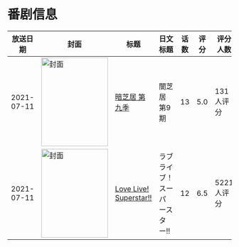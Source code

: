 # 番剧信息

|放送日期|封面|标题|日文标题|话数|评分|评分人数|
|---|---|---|---|---|---|---|
|2021-07-11|<img src="https://lain.bgm.tv/pic/cover/c/d0/d7/338201_5i4oi.jpg" alt="封面" style="width:150px;height:200px;object-fit:cover;">|[暗芝居 第九季](https://bangumi.tv/subject/338201)|闇芝居 第9期|13|5.0|131人评分|
|2021-07-11|<img src="https://lain.bgm.tv/pic/cover/c/bf/92/306742_MvLk2.jpg" alt="封面" style="width:150px;height:200px;object-fit:cover;">|[Love Live! Superstar!!](https://bangumi.tv/subject/306742)|ラブライブ！スーパースター!!|12|6.5|5221人评分|

